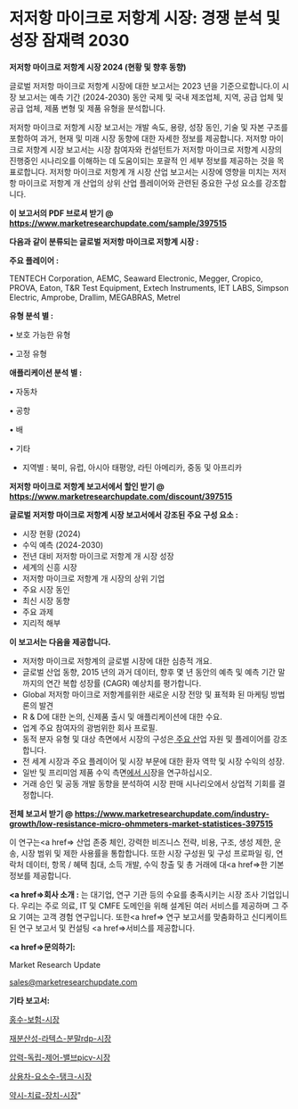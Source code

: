 # 저저항 마이크로 저항계 시장: 경쟁 분석 및 성장 잠재력 2030

<strong>저저항 마이크로 저항계 시장 2024 (현황 및 향후 동향)</strong>

글로벌 저저항 마이크로 저항계 시장에 대한 보고서는 2023 년을 기준으로합니다.이 시장 보고서는 예측 기간 (2024-2030) 동안 국제 및 국내 제조업체, 지역, 공급 업체 및 공급 업체, 제품 변형 및 제품 유형을 분석합니다.

저저항 마이크로 저항계 시장 보고서는 개발 속도, 용량, 성장 동인, 기술 및 자본 구조를 포함하여 과거, 현재 및 미래 시장 동향에 대한 자세한 정보를 제공합니다. 저저항 마이크로 저항계 시장 보고서는 시장 참여자와 컨설턴트가 저저항 마이크로 저항계 시장의 진행중인 시나리오를 이해하는 데 도움이되는 포괄적 인 세부 정보를 제공하는 것을 목표로합니다. 저저항 마이크로 저항계 개 시장 산업 보고서는 시장에 영향을 미치는 저저항 마이크로 저항계 개 산업의 상위 산업 플레이어와 관련된 중요한 구성 요소를 강조합니다.



<strong>이 보고서의 PDF 브로셔 받기 @ <a href=https://www.marketresearchupdate.com/sample/397515>https://www.marketresearchupdate.com/sample/397515</a></strong>



<strong>다음과 같이 분류되는 글로벌 저저항 마이크로 저항계 시장 :</strong>



<strong>주요 플레이어 :</strong>

TENTECH Corporation, AEMC, Seaward Electronic, Megger, Cropico, PROVA, Eaton, T&R Test Equipment, Extech Instruments, IET LABS, Simpson Electric, Amprobe, Drallim, MEGABRAS, Metrel



<strong>유형 분석 별 :</strong>

• 보호 가능한 유형

• 고정 유형



<strong>애플리케이션 분석 별 :</strong>

• 자동차

• 공항

• 배

• 기타

<ul>
  <li>지역별 : 북미, 유럽, 아시아 태평양, 라틴 아메리카, 중동 및 아프리카</li>
</ul>


<strong>저저항 마이크로 저항계 보고서에서 할인 받기 @ <a href=https://www.marketresearchupdate.com/discount/397515>https://www.marketresearchupdate.com/discount/397515</a></strong>



<strong>글로벌 저저항 마이크로 저항계 시장 보고서에서 강조된 주요 구성 요소 :</strong>
<ul>
  <li>시장 현황 (2024)</li>
  <li>수익 예측 (2024-2030)</li>
  <li>전년 대비 저저항 마이크로 저항계 개 시장 성장</li>
  <li>세계의 신흥 시장</li>
  <li>저저항 마이크로 저항계 개 시장의 상위 기업</li>
  <li>주요 시장 동인</li>
  <li>최신 시장 동향</li>
  <li>주요 과제</li>
  <li>지리적 해부</li>
</ul>


<strong>이 보고서는 다음을 제공합니다.</strong>
<ul>
  <li>저저항 마이크로 저항계의 글로벌 시장에 대한 심층적 개요.</li>
  <li>글로벌 산업 동향, 2015 년의 과거 데이터, 향후 몇 년 동안의 예측 및 예측 기간 말까지의 연간 복합 성장률 (CAGR) 예상치를 평가합니다.</li>
  <li>Global 저저항 마이크로 저항계를위한 새로운 시장 전망 및 표적화 된 마케팅 방법론의 발견</li>
  <li>R &amp; D에 대한 논의, 신제품 출시 및 애플리케이션에 대한 수요.</li>
  <li>업계 주요 참여자의 광범위한 회사 프로필.</li>
  <li>동적 분자 유형 및 대상 측면에서 시장의 구성은<a href=> 주요 산</a>업 자원 및 플레이어를 강조합니다.</li>
  <li>전 세계 시장과 주요 플레이어 및 시장 부문에 대한 환자 역학 및 시장 수익의 성장.</li>
  <li>일반 및 프리미엄 제품 수익 측면<a href=>에서 시</a>장을 연구하십시오.</li>
  <li>거래 승인 및 공동 개발 동향을 분석하여 시장 판매 시나리오에서 상업적 기회를 결정합니다.</li>
</ul>



<strong>전체 보고서 받기 @ <a href=https://www.marketresearchupdate.com/industry-growth/low-resistance-micro-ohmmeters-market-statistices-397515>https://www.marketresearchupdate.com/industry-growth/low-resistance-micro-ohmmeters-market-statistices-397515</a></strong>

이 연구는<a href=> 산업 존중</a> 체인, 강력한 비즈니스 전략, 비용, 구조, 생성 제한, 운송, 시장 범위 및 제한 사용률을 통합합니다. 또한 시장 구성원 및 구성 프로파일 링, 연락처 데이터, 항목 / 혜택 침대, 소득 개발, 수익 창출 및 총 거래에 대<a href=>한 기본 </a>정보를 제공합니다.



<strong><a href=>회사 소</a>개 :</strong>
는 대기업, 연구 기관 등의 수요를 충족시키는 시장 조사 기업입니다. 우리는 주로 의료, IT 및 CMFE 도메인을 위해 설계된 여러 서비스를 제공하며 그 주요 기여는 고객 경험 연구입니다. 또한<a href=> 연구 보</a>고서를 맞춤화하고 신디케이트 된 연구 보고서 및 컨설팅 <a href=>서비스</a>를 제공합니다.



<strong><a href=>문의하기:</a></strong>

Market Research Update

sales@marketresearchupdate.com



<strong>기타 보고서:</strong>

<a href=https://www.linkedin.com/pulse/홍수-보험-시장-동향-및-성장-전망-trend-tracking-tips-360-analysis/>홍수-보험-시장</a>

<a href=https://www.linkedin.com/pulse/재분산성-라텍스-분말rdp-시장-규모-및-성장-2023-analytics-avenue-adventures-24-ana-cz5af/>재분산성-라텍스-분말rdp-시장</a>

<a href=https://www.linkedin.com/pulse/압력-독립-제어-밸브picv-시장-진입-전략-및-위험-평가2029년-7ytdf/>압력-독립-제어-밸브picv-시장</a>

<a href=https://www.linkedin.com/pulse/상용차-요소수-탱크-시장-경쟁-분석-및-성장-잠재력-2030-market-matrix-musings-analysis-rscff/>상용차-요소수-탱크-시장</a>

<a href=https://www.linkedin.com/pulse/약시-치료-장치-시장-규모-및-성장-2023-trend-tracking-tips-360-analysis-vdowf/>약시-치료-장치-시장</a>"
